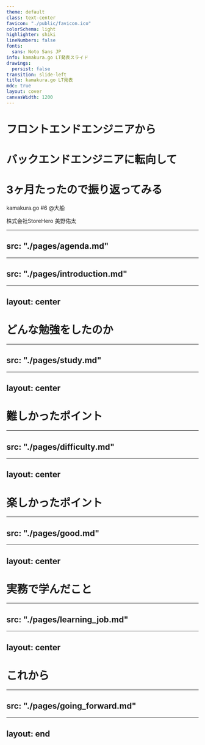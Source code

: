 ```yaml
---
theme: default
class: text-center
favicon: "./public/favicon.ico"
colorSchema: light
highlighter: shiki
lineNumbers: false
fonts:
  sans: Noto Sans JP
info: kamakura.go LT発表スライド
drawings:
  persist: false
transition: slide-left
title: kamakura.go LT発表
mdc: true
layout: cover
canvasWidth: 1200
---
```


# フロントエンドエンジニアから
# バックエンドエンジニアに転向して
# 3ヶ月たったので振り返ってみる

kamakura.go #6 @大船

株式会社StoreHero 美野佑太

---
src: "./pages/agenda.md"
---

---
src: "./pages/introduction.md"
---

---
layout: center
---

# どんな勉強をしたのか

---
src: "./pages/study.md"
---

---
layout: center
---

# 難しかったポイント

---
src: "./pages/difficulty.md"
---

---
layout: center
---

# 楽しかったポイント

---
src: "./pages/good.md"
---

---
layout: center
---

# 実務で学んだこと

---
src: "./pages/learning_job.md"
---

---
layout: center
---

# これから

---
src: "./pages/going_forward.md"
---

---
layout: end
---
